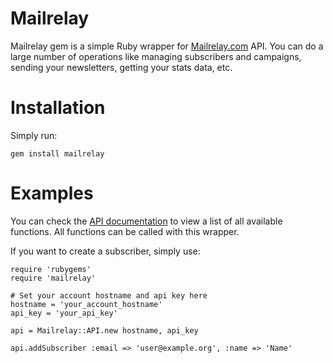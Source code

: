 # Mailrelay

Mailrelay gem is a simple Ruby wrapper for [Mailrelay.com][2] API. You can do a large number of operations like managing subscribers and campaigns, sending your newsletters, getting your stats data, etc.

# Installation

Simply run:

    gem install mailrelay
    
# Examples

You can check the [API documentation][1] to view a list of all available functions. All functions can be called with this wrapper.

If you want to create a subscriber, simply use:

	require 'rubygems'
    require 'mailrelay'

    # Set your account hostname and api key here
    hostname = 'your_account_hostname'
    api_key = 'your_api_key'

    api = Mailrelay::API.new hostname, api_key

    api.addSubscriber :email => 'user@example.org', :name => 'Name'

[1]: http://mailrelay.com/en/api
[2]: http://mailrelay.com
